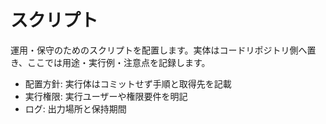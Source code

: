 # スクリプト

運用・保守のためのスクリプトを配置します。実体はコードリポジトリ側へ置き、ここでは用途・実行例・注意点を記録します。

- 配置方針: 実行体はコミットせず手順と取得先を記載
- 実行権限: 実行ユーザーや権限要件を明記
- ログ: 出力場所と保持期間
